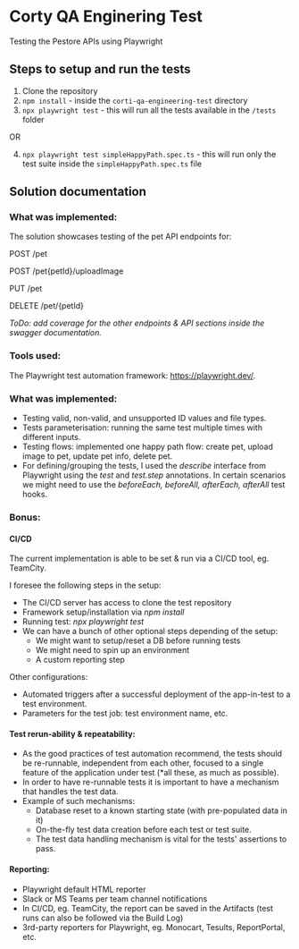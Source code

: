 # Corty QA Enginering Test
Testing the Pestore APIs using Playwright

## Steps to setup and run the tests

1. Clone the repository
2. `npm install` - inside the `corti-qa-engineering-test` directory
3. `npx playwright test` - this will run all the tests available in the `/tests` folder

OR

4. `npx playwright test simpleHappyPath.spec.ts` - this will run only the test suite inside the `simpleHappyPath.spec.ts` file

## Solution documentation

### What was implemented:

The solution showcases testing of the pet API endpoints for:

POST /pet

POST /pet{petId}/uploadImage

PUT /pet

DELETE /pet/{petId}

*ToDo: add coverage for the other endpoints & API sections inside the swagger documentation.*

### Tools used:
The Playwright test automation framework: https://playwright.dev/.

### What was implemented:
<ul>
<li>Testing valid, non-valid, and unsupported ID values and file types.</li>
<li>Tests parameterisation: running the same test multiple times with different inputs.</li>
<li>Testing flows: implemented one happy path flow: create pet, upload image to pet, update pet info, delete pet.</li>
<li>For defining/grouping the tests, I used the <i>describe</i> interface from Playwright using the <i>test</i> and <i>test.step</i> annotations. In certain scenarios we might need to use the <i>beforeEach, beforeAll, afterEach, afterAll</i> test hooks.</li>
</ul>

### Bonus:
#### CI/CD
The current implementation is able to be set & run via a CI/CD tool, eg. TeamCity.

I foresee the following steps in the setup:
<ul>
<li>The CI/CD server has access to clone the test repository</li>
<li>Framework setup/installation via <i>npm install</i></li>
<li>Running test: <i>npx playwright test</i></li>
<li>We can have a bunch of other optional steps depending of the setup:
<ul>
<li>We might want to setup/reset a DB before running tests</li>
<li>We might need to spin up an environment</li>
<li>A custom reporting step</li>
</ul>
</li>
</ul>

Other configurations:
<ul>
<li>
Automated triggers after a successful deployment of the app-in-test to a test environment.</li>
<li>Parameters for the test job: test environment name, etc.</li>
</ul>

#### Test rerun-ability & repeatability:
<ul>
<li>
As the good practices of test automation recommend, the tests should be re-runnable, independent from each other, focused to a single feature of the application under test (*all these, as much as possible).</li>
<li>In order to have re-runnable tests it is important to have a mechanism that handles the test data.</li>
<li>Example of such mechanisms:
<ul>
<li>Database reset to a known starting state (with pre-populated data in it)</li>
<li>On-the-fly test data creation before each test or test suite.</li>
<li>The test data handling mechanism is vital for the tests' assertions to pass.</li>
</ul></li>
</ul>

#### Reporting:
<ul>
<li>Playwright default HTML reporter</li>
<li>Slack or MS Teams per team channel notifications</li>
<li>In CI/CD, eg. TeamCity, the report can be saved in the Artifacts (test runs can also be followed via the Build Log)</li>
<li>3rd-party reporters for Playwright, eg. Monocart, Tesults, ReportPortal, etc.</li>
</ul>